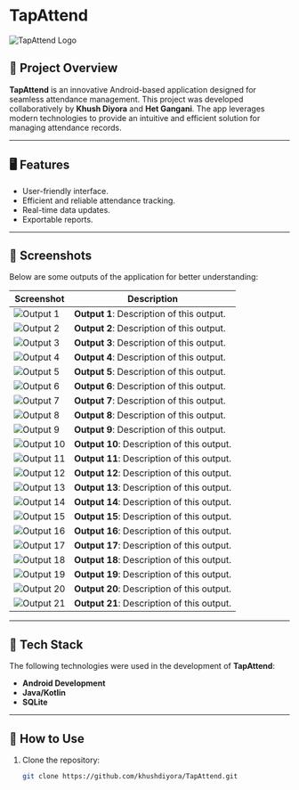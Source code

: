 # TapAttend

![TapAttend Logo](output/TapAttend-Logo.png)

## 📖 Project Overview

**TapAttend** is an innovative Android-based application designed for seamless attendance management. This project was developed collaboratively by **Khush Diyora** and **Het Gangani**. The app leverages modern technologies to provide an intuitive and efficient solution for managing attendance records.

---

## 🖥️ Features
- User-friendly interface.
- Efficient and reliable attendance tracking.
- Real-time data updates.
- Exportable reports.

---

## 📸 Screenshots
Below are some outputs of the application for better understanding:

| Screenshot | Description |
|------------|-------------|
| ![Output 1](output/Screenshot_20241019_224040.png) | **Output 1**: Description of this output. |
| ![Output 2](output/Screenshot_20241019_224114.png) | **Output 2**: Description of this output. |
| ![Output 3](output/Screenshot_20241019_224202.png) | **Output 3**: Description of this output. |
| ![Output 4](output/Screenshot_20241019_224215.png) | **Output 4**: Description of this output. |
| ![Output 5](output/Screenshot_20241019_224239.png) | **Output 5**: Description of this output. |
| ![Output 6](output/Screenshot_20241019_224329.png) | **Output 6**: Description of this output. |
| ![Output 7](output/Screenshot_20241019_224338.png) | **Output 7**: Description of this output. |
| ![Output 8](output/Screenshot_20241019_224402.png) | **Output 8**: Description of this output. |
| ![Output 9](output/Screenshot_20241019_224413.png) | **Output 9**: Description of this output. |
| ![Output 10](output/Screenshot_20241019_224431.png) | **Output 10**: Description of this output. |
| ![Output 11](output/Screenshot_20241019_224449.png) | **Output 11**: Description of this output. |
| ![Output 12](output/Screenshot_20241019_224500.png) | **Output 12**: Description of this output. |
| ![Output 13](output/Screenshot_20241019_224518.png) | **Output 13**: Description of this output. |
| ![Output 14](output/Screenshot_20241019_224550.png) | **Output 14**: Description of this output. |
| ![Output 15](output/Screenshot_20241019_224612.png) | **Output 15**: Description of this output. |
| ![Output 16](output/Screenshot_20241019_224629.png) | **Output 16**: Description of this output. |
| ![Output 17](output/Screenshot_20241019_224803.png) | **Output 17**: Description of this output. |
| ![Output 18](output/Screenshot_20241019_224822.png) | **Output 18**: Description of this output. |
| ![Output 19](output/Screenshot_20241019_224834.png) | **Output 19**: Description of this output. |
| ![Output 20](output/Screenshot_20241019_224852.png) | **Output 20**: Description of this output. |
| ![Output 21](output/Screenshot_20241019_224900.png) | **Output 21**: Description of this output. |

---

## 🔧 Tech Stack

The following technologies were used in the development of **TapAttend**:
- **Android Development**
- **Java/Kotlin**
- **SQLite**

---

## 🚀 How to Use

1. Clone the repository:
   ```bash
   git clone https://github.com/khushdiyora/TapAttend.git
